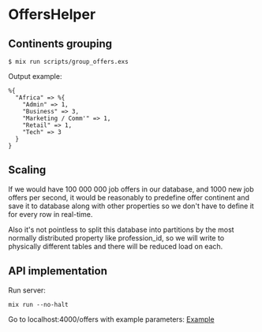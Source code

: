 # OffersHelper

## Continents grouping

```
$ mix run scripts/group_offers.exs
```
Output example:
```
%{
  "Africa" => %{
    "Admin" => 1,
    "Business" => 3,
    "Marketing / Comm'" => 1,
    "Retail" => 1,
    "Tech" => 3
  }
}
```

## Scaling
If we would have 100 000 000 job offers in our database, and 1000 new job offers per second, 
it would be reasonably to predefine offer continent and save it to database along with other properties 
so we don't have to define it for every row in real-time.

Also it's not pointless to split this database into partitions by the most normally distributed property like profession_id,
so we will write to physically different tables and there will be reduced load on each.

## API implementation
Run server:
```
mix run --no-halt
```
Go to localhost:4000/offers with example parameters: [Example](http://localhost:4000/offers?latitude=48.8659387&longitude=2.34532&radius=10)